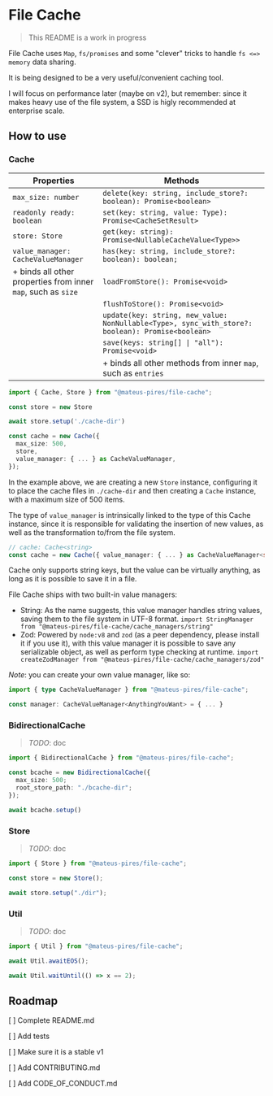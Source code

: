 # File Cache

> This README is a work in progress

File Cache uses `Map`, `fs/promises` and some "clever" tricks to handle `fs <=> memory` data sharing.

It is being designed to be a very useful/convenient caching tool.

I will focus on performance later (maybe on v2), but remember: since it makes heavy use of the file system, a SSD is higly recommended at enterprise scale.

## How to use

### Cache

| Properties                                                    | Methods                                                                                          |
| ------------------------------------------------------------- | ------------------------------------------------------------------------------------------------ |
| `max_size: number`                                            | `delete(key: string, include_store?: boolean): Promise<boolean>`                                 |
| `readonly ready: boolean`                                     | `set(key: string, value: Type): Promise<CacheSetResult>`                                         |
| `store: Store`                                                | `get(key: string): Promise<NullableCacheValue<Type>>`                                            |
| `value_manager: CacheValueManager`                            | `has(key: string, include_store?: boolean): boolean;`                                            |
| + binds all other properties from inner `map`, such as `size` | `loadFromStore(): Promise<void>`                                                                 |
|                                                               | `flushToStore(): Promise<void>`                                                                  |
|                                                               | `update(key: string, new_value: NonNullable<Type>, sync_with_store?: boolean): Promise<boolean>` |
|                                                               | `save(keys: string[] \| "all"): Promise<void>`                                                   |
|                                                               | + binds all other methods from inner `map`, such as `entries`                                    |

```ts
import { Cache, Store } from "@mateus-pires/file-cache";

const store = new Store

await store.setup('./cache-dir')

const cache = new Cache({
  max_size: 500,
  store,
  value_manager: { ... } as CacheValueManager,
});
```

In the example above, we are creating a new `Store` instance, configuring it to place the cache files in `./cache-dir` and then creating a `Cache` instance, with a maximum size of 500 items.

The type of `value_manager` is intrinsically linked to the type of this Cache instance, since it is responsible for validating the insertion of new values, as well as the transformation to/from the file system.

```ts
// cache: Cache<string>
const cache = new Cache({ value_manager: { ... } as CacheValueManager<string> })
```

Cache only supports string keys, but the value can be virtually anything, as long as it is possible to save it in a file.

File Cache ships with two built-in value managers:

- String: As the name suggests, this value manager handles string values, saving them to the file system in UTF-8 format. `import StringManager from "@mateus-pires/file-cache/cache_managers/string"`
- Zod: Powered by `node:v8` and `zod` (as a peer dependency, please install it if you use it), with this value manager it is possible to save any serializable object, as well as perform type checking at runtime. `import createZodManager from "@mateus-pires/file-cache/cache_managers/zod"`

_Note_: you can create your own value manager, like so:

```ts
import { type CacheValueManager } from "@mateus-pires/file-cache";

const manager: CacheValueManager<AnythingYouWant> = { ... }
```

### BidirectionalCache

> _TODO_: doc

```ts
import { BidirectionalCache } from "@mateus-pires/file-cache";

const bcache = new BidirectionalCache({
  max_size: 500;
  root_store_path: "./bcache-dir";
});

await bcache.setup()
```

### Store

> _TODO_: doc

```ts
import { Store } from "@mateus-pires/file-cache";

const store = new Store();

await store.setup("./dir");
```

### Util

> _TODO_: doc

```ts
import { Util } from "@mateus-pires/file-cache";

await Util.awaitEOS();

await Util.waitUntil(() => x == 2);
```

## Roadmap

[ ] Complete README.md

[ ] Add tests

[ ] Make sure it is a stable v1

[ ] Add CONTRIBUTING.md

[ ] Add CODE_OF_CONDUCT.md
